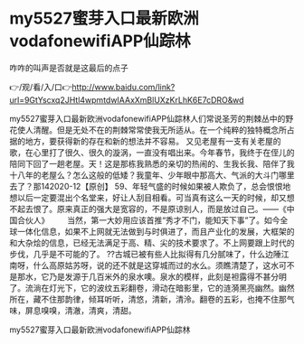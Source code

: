 # my5527蜜芽入口最新欧洲vodafonewifiAPP仙踪林
咋咋的叫声是否就是这最后的点子

👉/观/看/入/口👉http://www.baidu.com/link?url=9GtYscxq2JHtl4wpmtdwIAAxXmBlUXzKrLhK6E7cDRO&wd

my5527蜜芽入口最新欧洲vodafonewifiAPP仙踪林人们常说圣芳的荆棘丛中的野花使人清醒。但是无处不在的荆棘常常使我无所适从。在一个纯粹的独特概念所占据的地方，要获得新的存在和新的想法并不容易。
又见老屋有一支有关老屋的歌，在心里打了很久、很久的漩涡，一直没有唱出来。今年春节，我终于在侄儿的陪同下回了一趟老屋。天！这是那栋我熟悉的亲切的热闹的、生我长我、陪伴了我十八年的老屋么？怎么这般的低矮？我童年、少年眼中那高大、气派的大斗门哪里去了？那142020-12【原创】
	59、年轻气盛的时候如果被人欺负了，总会恨恨地想以后一定要混出个名堂来，好让人刮目相看。可当真有这么一天的时候，却又想不起去恨了。原来真正的强大是宽容的，不是原谅别人，而是放过自己。——《中国合伙人》
　　当然，第一大妙用应该首推“秀才不门，能知天下事”了。如今全球一体化信息，如果不上网就无法做到与时俱进了，而且产业化的发展，大框架的和大杂烩的信息，已经无法满足于高、精、尖的技术要求了。不上网要跟上时代的步伐，几乎是不可能的了。
??古城已被有些人比拟得有几分腻味了，什么边陲江南呀，什么高原姑苏呀，说的还不就是这穿城而过的水么。须瞧清楚了，这水可不是那水，它乃是发源于几百米外的泉水噢。泉水的模样，此刻是袒露得不甚分明了。流淌在灯光下，它的波纹五彩翻卷，滑动在暗影里，它的涟漪黑亮幽然。幽然所在，藏不住那韵律，倾耳听听，清悠，清新，清泠。翻卷的五彩，也掩不住那气味，屏息嗅嗅，清澈，清爽，清甜。

my5527蜜芽入口最新欧洲vodafonewifiAPP仙踪林
